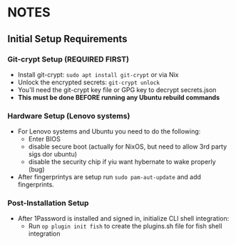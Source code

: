 # NOTES

## Initial Setup Requirements

### Git-crypt Setup (REQUIRED FIRST)
- Install git-crypt: `sudo apt install git-crypt` or via Nix
- Unlock the encrypted secrets: `git-crypt unlock`
- You'll need the git-crypt key file or GPG key to decrypt secrets.json
- **This must be done BEFORE running any Ubuntu rebuild commands**

### Hardware Setup (Lenovo systems)
- For Lenovo systems and Ubuntu you need to do the following:
    - Enter BIOS
    - disable secure boot (actually for NixOS, but need to allow 3rd party sigs dor ubuntu)
    - disable the security chip if yiu want hybernate to wake properly (bug)
- After fingerprintys are setup run `sudo pam-aut-update`  and add fingerprints.

### Post-Installation Setup
- After 1Password is installed and signed in, initialize CLI shell integration:
    - Run `op plugin init fish` to create the plugins.sh file for fish shell integration
